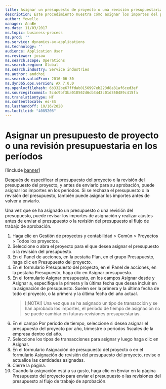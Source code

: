 ```yaml
---
title: Asignar un presupuesto de proyecto o una revisión presupuestaria en los períodos
description: Este procedimiento muestra cómo asignar los importes del presupuesto del proyecto en los períodos.
author: Yowelle
manager: AnnBe
ms.date: 11/03/2017
ms.topic: business-process
ms.prod: ''
ms.service: dynamics-ax-applications
ms.technology: ''
audience: Application User
ms.reviewer: josaw
ms.search.scope: Operations
ms.search.region: Global
ms.search.industry: Service industries
ms.author: andchoi
ms.search.validFrom: 2016-06-30
ms.dyn365.ops.version: AX 7.0.0
ms.openlocfilehash: 6b332be67ffdab0156997eb223d8a31af6ced3ef
ms.sourcegitcommit: 5c4c9bf3ba018562d6cb3443c01d550489c415fa
ms.translationtype: HT
ms.contentlocale: es-ES
ms.lasthandoff: 10/16/2020
ms.locfileid: "4085206"
---
```

# <a name="allocate-a-project-budget-or-budget-revision-across-periods"></a>Asignar un presupuesto de proyecto o una revisión presupuestaria en los períodos

[!include [banner](../../includes/banner.md)]

Después de especificar el presupuesto del proyecto o la revisión del presupuesto del proyecto, y antes de enviarlo para su aprobación, puede asignar los importes en los períodos. Si se rechaza el presupuesto o la revisión del presupuesto, también puede asignar los importes antes de volver a enviarlo. 

Una vez que se ha asignado un presupuesto o una revisión del presupuesto, puede revisar los importes de asignación y realizar ajustes antes de enviar el presupuesto o la revisión del presupuesto al flujo de trabajo de aprobación. 

1. Haga clic en Gestión de proyectos y contabilidad > Común > Proyectos > Todos los proyectos. 
2. Seleccione o abra el proyecto para el que desea asignar el presupuesto o la revisión del presupuesto. 
3. En el Panel de acciones, en la pestaña Plan, en el grupo Presupuesto, haga clic en Presupuesto del proyecto. 
4. En el formulario Presupuesto del proyecto, en el Panel de acciones, en la pestaña Presupuesto, haga clic en Asignar presupuesto. 
5. En el formulario Asignar presupuesto, en los campos Asignar desde y Asignar a, especifique la primera y la última fecha que desea incluir en la asignación de presupuesto. Suelen ser la primera y la última fecha de todo el proyecto, o la primera y la última fecha del año actual.  
   > [¡NOTA!] Una vez que se ha asignado un tipo de transacción y se han aprobado los importes, el período de tiempo de asignación no se puede cambiar en futuras revisiones presupuestarias. 
6. En el campo Por período de tiempo, seleccione si desea asignar el presupuesto del proyecto por año, trimestre o períodos fiscales de la empresa dentro del año.
7. Seleccione los tipos de transacciones para asignar y luego haga clic en Asignar. 
8. En el formulario Asignación de presupuesto del proyecto o en el formulario Asignación de revisión del presupuesto del proyecto, revise o actualice las cantidades asignadas. 
9. Cierre la página.
10. Cuando la asignación está a su gusto, haga clic en Enviar en la página Presupuesto del proyecto para enviar el presupuesto o las revisiones del presupuesto al flujo de trabajo de aprobación.  


